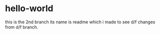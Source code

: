 # hello-world
this is the 2nd branch its name is readme 
which i made to see d/f changes from d/f branch.
